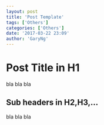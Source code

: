 ```yaml
---
layout: post
title: 'Post Template'
tags: ['Others']
categories: ['Others']
date: '2017-03-22 23:09'
author: 'GaryNg'
---
```


# Post Title in H1
bla bla bla
## Sub headers in H2,H3,...
bla bla bla

